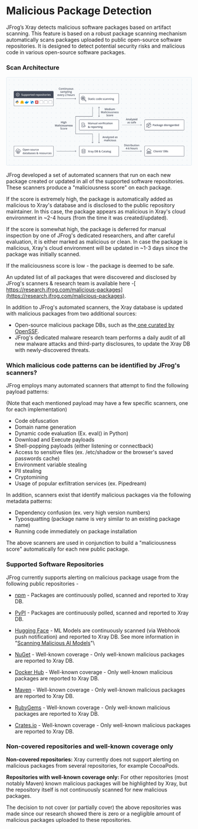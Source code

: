 # Malicious Package Detection

JFrog’s Xray detects malicious software packages based on artifact scanning. This feature is based on a robust package scanning mechanism automatically scans packages uploaded to public open-source software repositories. It is designed to detect potential security risks and malicious code in various open-source software packages.

### Scan Architecture <a href="#gn5dc2c0a135" id="gn5dc2c0a135"></a>

![](<../../../../../.gitbook/assets/0 (6).png>)

JFrog developed a set of automated scanners that run on each new package created or updated in all of the supported software repositories. These scanners produce a "maliciousness score" on each package.

If the score is extremely high, the package is automatically added as malicious to Xray's database and is disclosed to the public repository maintainer. In this case, the package appears as malicious in Xray's cloud environment in \~2-4 hours (from the time it was created/updated).

If the score is somewhat high, the package is deferred for manual inspection by one of JFrog's dedicated researchers, and after careful evaluation, it is either marked as malicious or clean. In case the package is malicious, Xray's cloud environment will be updated in \~1-3 days since the package was initially scanned.

If the maliciousness score is low - the package is deemed to be safe.

An updated list of all packages that were discovered and disclosed by JFrog's scanners & research team is available here -[ https://research.jfrog.com/malicious-packages](https://research.jfrog.com/malicious-packages).

In addition to JFrog's automated scanners, the Xray database is updated with malicious packages from two additional sources:

* Open-source malicious package DBs, such as the[ one curated by OpenSSF](https://github.com/ossf/malicious-packages).
* JFrog's dedicated malware research team performs a daily audit of all new malware attacks and third-party disclosures, to update the Xray DB with newly-discovered threats.

### Which malicious code patterns can be identified by JFrog's scanners? <a href="#w9t9tlyjem4a" id="w9t9tlyjem4a"></a>

JFrog employs many automated scanners that attempt to find the following payload patterns:

(Note that each mentioned payload may have a few specific scanners, one for each implementation)

* Code obfuscation
* Domain name generation
* Dynamic code evaluation (Ex. eval() in Python)
* Download and Execute payloads
* Shell-popping payloads (either listening or connectback)
* Access to sensitive files (ex. /etc/shadow or the browser's saved passwords cache)
* Environment variable stealing
* PII stealing
* Cryptomining
* Usage of popular exfiltration services (ex. Pipedream)

In addition, scanners exist that identify malicious packages via the following metadata patterns:

* Dependency confusion (ex. very high version numbers)
* Typosquatting (package name is very similar to an existing package name)
* Running code immediately on package installation

The above scanners are used in conjunction to build a "maliciousness score" automatically for each new public package.

### Supported Software Repositories <a href="#id-22u1iua6uj12" id="id-22u1iua6uj12"></a>

JFrog currently supports alerting on malicious package usage from the following public repositories -

* [npm](https://www.npmjs.com/) - Packages are continuously polled, scanned and reported to Xray DB.
* [PyPI](https://pypi.org/) - Packages are continuously polled, scanned and reported to Xray DB.
* [Hugging Face](https://huggingface.co/) - ML Models are continuously scanned (via Webhook push notification) and reported to Xray DB. See more information in "[Scanning Malicious AI Models](https://jfrog.com/help/r/jfrog-security-documentation/scanning-malicious-ai-models)"\

* [NuGet](https://nuget.org/) - Well-known coverage - Only well-known malicious packages are reported to Xray DB.
* [Docker Hub](https://hub.docker.com/) - Well-known coverage - Only well-known malicious packages are reported to Xray DB.
* [Maven](https://mvnrepository.com/) - Well-known coverage - Only well-known malicious packages are reported to Xray DB.
* [RubyGems](https://rubygems.org/) - Well-known coverage - Only well-known malicious packages are reported to Xray DB.
* [Crates.io](https://crates.io/) - Well-known coverage - Only well-known malicious packages are reported to Xray DB.

### Non-covered repositories and well-known coverage only <a href="#xxbdaxadluul" id="xxbdaxadluul"></a>

**Non-covered repositories:** Xray currently does not support alerting on malicious packages from several repositories, for example CocoaPods.

**Repositories with well-known coverage only:** For other repositories (most notably Maven) known malicious packages will be highlighted by Xray, but the repository itself is not continuously scanned for new malicious packages.

The decision to not cover (or partially cover) the above repositories was made since our research showed there is zero or a negligible amount of malicious packages uploaded to these repositories.
